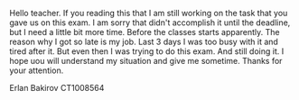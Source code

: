 Hello teacher. If you reading this that I am still working on the task that you gave us on this exam.
I am sorry that didn't accomplish it until the deadline, but I need a little bit more time. Before the classes starts apparently.
The reason why I got so late is my job. Last 3 days I was too busy with it and tired after it. But even then I was trying to do this exam. And still doing it.
I hope uou will understand my situation and give me sometime. Thanks for your attention.

Erlan Bakirov CT1008564